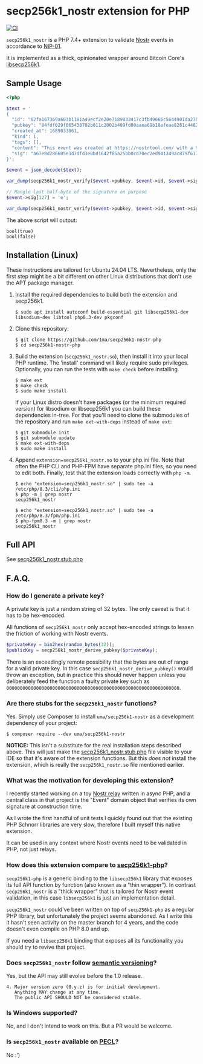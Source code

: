 # secp256k1_nostr extension for PHP

[![CI](https://github.com/1ma/secp256k1-nostr-php/actions/workflows/ci.yml/badge.svg)](https://github.com/1ma/secp256k1-nostr-php/actions/workflows/ci.yml)

`secp256k1_nostr` is a PHP 7.4+ extension to validate [Nostr](https://nostr-resources.com/) events in accordance to [NIP-01](https://github.com/nostr-protocol/nips/blob/master/01.md).

It is implemented as a thick, opinionated wrapper around Bitcoin Core's [libsecp256k1](https://github.com/bitcoin-core/secp256k1).

## Sample Usage

```php
<?php

$text = '
{
  "id": "62fa167369a603b1181a49ecf2e20e7189833417c3fb49666c5644901da27bcc",
  "pubkey": "84fdf029f065438702b011c2002b489fd00aaea69b18efeae8261c44826a8886",
  "created_at": 1689033061,
  "kind": 1,
  "tags": [],
  "content": "This event was created at https://nostrtool.com/ with a throwaway key.",
  "sig": "a67e8d286605e3d7dfd3e0bd1642f85a25bb0cd70ec2ed941349ac879f617868a3ffa2a9040bb43c024594a79e4878429a990298c51ae4d6d20533589f4a04df"
}';

$event = json_decode($text);

var_dump(secp256k1_nostr_verify($event->pubkey, $event->id, $event->sig));

// Mangle last half-byte of the signature on purpose
$event->sig[127] = 'e';

var_dump(secp256k1_nostr_verify($event->pubkey, $event->id, $event->sig));
```

The above script will output:

```
bool(true)
bool(false)
```

## Installation (Linux)

These instructions are tailored for Ubuntu 24.04 LTS.
Nevertheless, only the first step might be a bit different on other Linux distributions that don't use the APT package manager.

1. Install the required dependencies to build both the extension and secp256k1.

    ```shell
    $ sudo apt install autoconf build-essential git libsecp256k1-dev libsodium-dev libtool php8.3-dev pkgconf
    ```

2. Clone this repository:

    ```shell
    $ git clone https://github.com/1ma/secp256k1-nostr-php
    $ cd secp256k1-nostr-php
    ```

3. Build the extension (`secp256k1_nostr.so`), then install it into your local PHP runtime.
   The 'install' command will likely require sudo privileges. Optionally, you can run the tests with `make check` before installing.

    ```shell
    $ make ext
    $ make check
    $ sudo make install
    ```

   If your Linux distro doesn't have packages (or the minimum required version) for libsodium or libsecp256k1 you can build these
   dependencies in-tree. For that you'll need to clone the submodules of the repository and run `make ext-with-deps` instead of `make ext`:

    ```shell
    $ git submodule init
    $ git submodule update
    $ make ext-with-deps
    $ sudo make install
    ```

4. Append `extension=secp256k1_nostr.so` to your php.ini file. Note that often the PHP CLI and PHP-FPM have
   separate php.ini files, so you need to edit both. Finally, test that the extension loads correctly with `php -m`. 

   ```shell
   $ echo "extension=secp256k1_nostr.so" | sudo tee -a /etc/php/8.3/cli/php.ini
   $ php -m | grep nostr
   secp256k1_nostr

   $ echo "extension=secp256k1_nostr.so" | sudo tee -a /etc/php/8.3/fpm/php.ini
   $ php-fpm8.3 -m | grep nostr
   secp256k1_nostr
   ```

## Full API

See [secp256k1_nostr.stub.php](ext/secp256k1_nostr.stub.php)

## F.A.Q.

### How do I generate a private key?

A private key is just a random string of 32 bytes.
The only caveat is that it has to be hex-encoded.

All functions of `secp256k1_nostr` only accept hex-encoded strings to lessen the friction of working with Nostr events.

   ```php
   $privateKey = bin2hex(random_bytes(32));
   $publicKey = secp256k1_nostr_derive_pubkey($privateKey);
   ```

There is an exceedingly remote possibility that the bytes are out of range for a valid private key.
In this case `secp256k1_nostr_derive_pubkey()` would throw an exception, but in practice this should never happen
unless you deliberately feed the function a faulty private key such as `0000000000000000000000000000000000000000000000000000000000000000`.

### Are there stubs for the `secp256k1_nostr` functions?

Yes. Simply use Composer to install `uma/secp256k1-nostr` as a development dependency of your project:

```shell
$ composer require --dev uma/secp256k1-nostr
```

**NOTICE:** This isn't a substitute for the real installation steps described above.
This will just make the [secp256k1_nostr.stub.php](ext/secp256k1_nostr.stub.php) file visible to your IDE so that it's aware of the extension functions.
But this *does not* install the extension, which is really the `secp256k1_nostr.so` file mentioned earlier.

### What was the motivation for developing this extension?

I recently started working on a toy [Nostr relay](https://github.com/1ma/yar) written in async PHP, and a central class in that project is the "Event" domain object that verifies its own signature at construction time.

As I wrote the first handful of unit tests I quickly found out that the existing PHP Schnorr libraries are very slow, therefore I built myself this native extension.

It can be used in any context where Nostr events need to be validated in PHP, not just relays.

### How does this extension compare to [secp256k1-php](https://github.com/Bit-Wasp/secp256k1-php)?

`secp256k1-php` is a generic binding to the `libsecp256k1` library that exposes its full API function by function (also known as a "thin wrapper").
In contrast `secp256k1_nostr` is a "thick wrapper" that is tailored for Nostr event validation, in this case `libsecp256k1` is just an implementation detail.

`secp256k1_nostr` could've been written on top of `secp256k1-php` as a regular PHP library, but unfortunately the project seems abandoned.
As I write this it hasn't seen activity on the master branch for 4 years, and the code doesn't even compile on PHP 8.0 and up.

If you need a `libsecp256k1` binding that exposes all its functionality you should try to revive that project.

### Does `secp256k1_nostr` follow [semantic versioning](https://semver.org/)?

Yes, but the API may still evolve before the 1.0 release.

```
4. Major version zero (0.y.z) is for initial development.
   Anything MAY change at any time.
   The public API SHOULD NOT be considered stable.
```

### Is Windows supported?

No, and I don't intend to work on this. But a PR would be welcome.

### Is `secp256k1_nostr` available on [PECL](https://pecl.php.net/)?

No :')
